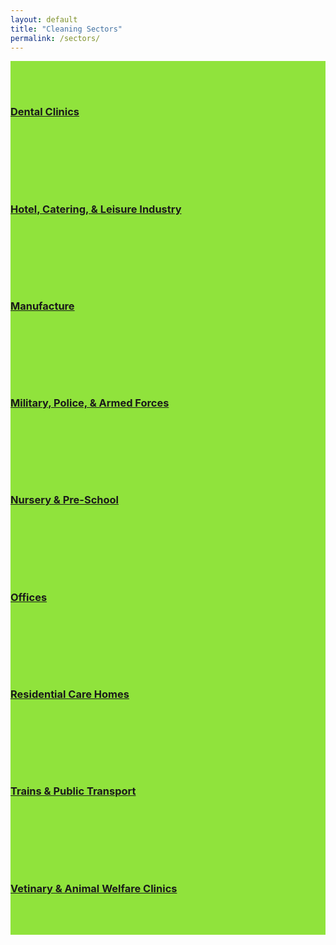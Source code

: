 ```yaml
---
layout: default
title: "Cleaning Sectors"
permalink: /sectors/
---
```


<div class="row">
  <div class="col-12 col-md-4 text-center border" style="background-color: #90e33c; padding: 3rem 0;">
    <h3>
      <a class="text-white" href="https://adyanmuhammad.github.io/airs-2/dental-clinics/">
        Dental Clinics
      </a>
    </h3>
  </div>
  <div class="col-12 col-md-4 text-center border" style="background-color: #90e33c; padding: 3rem 0;">
    <h3>
      <a class="text-white" href="https://adyanmuhammad.github.io/airs-2/hotel-catering-and-leisure/">
        Hotel, Catering, & Leisure Industry
      </a>
    </h3>
  </div>
  <div class="col-12 col-md-4 text-center border" style="background-color: #90e33c; padding: 3rem 0;">
    <h3>
      <a class="text-white" href="https://adyanmuhammad.github.io/airs-2/manufacture/">
        Manufacture
      </a>
    </h3>
  </div>
  <div class="col-12 col-md-4 text-center border" style="background-color: #90e33c; padding: 3rem 0;">
    <h3>
      <a class="text-white" href="https://adyanmuhammad.github.io/airs-2/military-police-and-armed-forces/">
        Military, Police, & Armed Forces
      </a>
    </h3>
  </div>
  <div class="col-12 col-md-4 text-center border" style="background-color: #90e33c; padding: 3rem 0;">
    <h3>
      <a class="text-white" href="https://adyanmuhammad.github.io/airs-2/nursery-and-pre-school/">
        Nursery & Pre-School
      </a>
    </h3>
  </div>
  <div class="col-12 col-md-4 text-center border" style="background-color: #90e33c; padding: 3rem 0;">
    <h3>
      <a class="text-white" href="https://adyanmuhammad.github.io/airs-2/offices/">
        Offices
      </a>
    </h3>
  </div>
  <div class="col-12 col-md-4 text-center border" style="background-color: #90e33c; padding: 3rem 0;">
    <h3>
      <a class="text-white" href="https://adyanmuhammad.github.io/airs-2/residential-care-homes/">
        Residential Care Homes
      </a>
    </h3>
  </div>
  <div class="col-12 col-md-4 text-center border" style="background-color: #90e33c; padding: 3rem 0;">
    <h3>
      <a class="text-white" href="https://adyanmuhammad.github.io/airs-2/trains-and-public-transport/">
        Trains & Public Transport
      </a>
    </h3>
  </div>
  <div class="col-12 col-md-4 text-center border" style="background-color: #90e33c; padding: 3rem 0;">
    <h3>
      <a class="text-white" href="https://adyanmuhammad.github.io/airs-2/vetinary-and-animal-welfare-clinics/">
        Vetinary & Animal Welfare Clinics
      </a>
    </h3>
  </div>
</div>